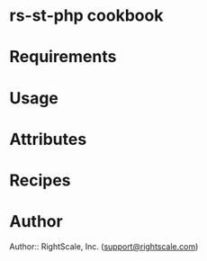 # rs-st-php cookbook

# Requirements

# Usage

# Attributes

# Recipes

# Author

Author:: RightScale, Inc. (<support@rightscale.com>)
